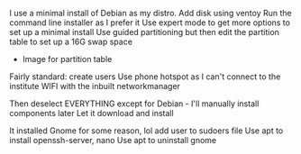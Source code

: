 
I use  a minimal install of Debian as my distro.
Add disk using ventoy
Run the command line installer as I prefer it
Use expert mode to get more options to set up a minimal install
Use guided partitioning but then edit the partition table to set up a 16G swap space
- Image for partition table

Fairly standard: create users
Use phone hotspot as I can't connect to the institute WIFI with the inbuilt networkmanager

Then deselect EVERYTHING except for Debian - I'll manually install components later
Let it download and install

It installed Gnome for some reason, lol
add user to sudoers file
Use apt to install openssh-server, nano
Use apt to uninstall gnome 